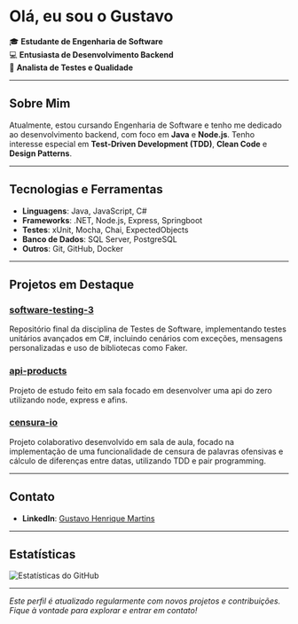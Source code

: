 # Olá, eu sou o Gustavo

🎓 **Estudante de Engenharia de Software**  
💻 **Entusiasta de Desenvolvimento Backend**  
🧪 **Analista de Testes e Qualidade**

---

## Sobre Mim

Atualmente, estou cursando Engenharia de Software e tenho me dedicado ao desenvolvimento backend, com foco em **Java** e **Node.js**. Tenho interesse especial em **Test-Driven Development (TDD)**, **Clean Code** e **Design Patterns**.

---

## Tecnologias e Ferramentas

- **Linguagens**: Java, JavaScript, C#
- **Frameworks**: .NET, Node.js, Express, Springboot
- **Testes**: xUnit, Mocha, Chai, ExpectedObjects
- **Banco de Dados**: SQL Server, PostgreSQL
- **Outros**: Git, GitHub, Docker

---

## Projetos em Destaque

### [software-testing-3](https://github.com/gtins/softwareTesting3)
Repositório final da disciplina de Testes de Software, implementando testes unitários avançados em C#, incluindo cenários com exceções, mensagens personalizadas e uso de bibliotecas como Faker.
### [api-products](https://github.com/gtins/api-products)
Projeto de estudo feito em sala focado em desenvolver uma api do zero utilizando node, express e afins.
### [censura-io](https://github.com/icrcode/censura-io)
Projeto colaborativo desenvolvido em sala de aula, focado na implementação de uma funcionalidade de censura de palavras ofensivas e cálculo de diferenças entre datas, utilizando TDD e pair programming.

---

## Contato

- **LinkedIn**: [Gustavo Henrique Martins](https://www.linkedin.com/in/gustavo-henrique-martins-8a398b1b5/)

---

## Estatísticas

![Estatísticas do GitHub](https://github-readme-stats.vercel.app/api?username=gtins&show_icons=true&theme=radical)

---

*Este perfil é atualizado regularmente com novos projetos e contribuições. Fique à vontade para explorar e entrar em contato!*
